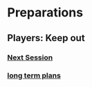 # Preparations

## **Players: Keep out**

### [Next Session](next%20session)

### [long term plans](long%20term%20story)

